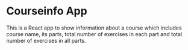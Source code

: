 # Courseinfo App

This is a React app to show information about a course which includes course name, its parts, total number of exercises in each part and total number of exercises in all parts.
